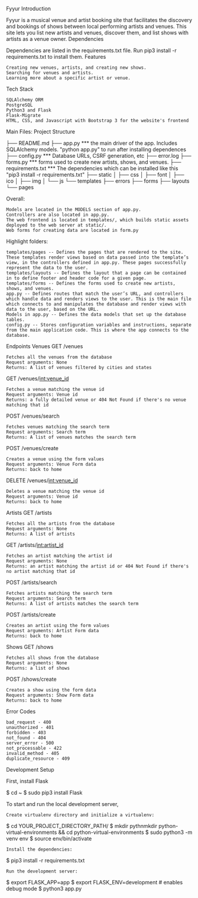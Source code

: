 Fyyur
Introduction

Fyyur is a musical venue and artist booking site that facilitates the discovery and bookings of shows between local performing artists and venues. This site lets you list new artists and venues, discover them, and list shows with artists as a venue owner.
Dependencies

Dependencies are listed in the requirements.txt file. Run pip3 install -r requirements.txt to install them.
Features

    Creating new venues, artists, and creating new shows.
    Searching for venues and artists.
    Learning more about a specific artist or venue.

Tech Stack

    SQLAlchemy ORM
    PostgreSQL
    Python3 and Flask
    Flask-Migrate
    HTML, CSS, and Javascript with Bootstrap 3 for the website's frontend

Main Files: Project Structure

├── README.md
├── app.py *** the main driver of the app. Includes SQLAlchemy models.
                  "python app.py" to run after installing dependences
├── config.py *** Database URLs, CSRF generation, etc
├── error.log
├── forms.py *** forms used to create new artists, shows, and venues.
├── requirements.txt *** The dependencies which can be installed like this "pip3 install -r requirements.txt"
├── static
│   ├── css 
│   ├── font
│   ├── ico
│   ├── img
│   └── js
└── templates
    ├── errors
    ├── forms
    ├── layouts
    └── pages

Overall:

    Models are located in the MODELS section of app.py.
    Controllers are also located in app.py.
    The web frontend is located in templates/, which builds static assets deployed to the web server at static/.
    Web forms for creating data are located in form.py

Highlight folders:

    templates/pages -- Defines the pages that are rendered to the site. These templates render views based on data passed into the template’s view, in the controllers defined in app.py. These pages successfully represent the data to the user.
    templates/layouts -- Defines the layout that a page can be contained in to define footer and header code for a given page.
    templates/forms -- Defines the forms used to create new artists, shows, and venues.
    app.py -- Defines routes that match the user’s URL, and controllers which handle data and renders views to the user. This is the main file which connects to and manipulates the database and render views with data to the user, based on the URL.
    Models in app.py -- Defines the data models that set up the database tables.
    config.py -- Stores configuration variables and instructions, separate from the main application code. This is where the app connects to the database.

Endpoints
Venues
GET /venues

    Fetches all the venues from the database
    Request arguments: None
    Returns: A list of venues filtered by cities and states

GET /venues/<int:venue_id>

    Fetches a venue matching the venue id
    Request arguments: Venue id
    Returns: a fully detailed venue or 404 Not Found if there's no venue matching that id

POST /venues/search

    Fetches venues matching the search term
    Request arguments: Search term
    Returns: A list of venues matches the search term

POST /venues/create

    Creates a venue using the form values
    Request arguments: Venue Form data
    Returns: back to home

DELETE /venues/<int:venue_id>

    Deletes a venue matching the venue id
    Request arguments: Venue id
    Returns: back to home

Artists
GET /artists

    Fetches all the artists from the database
    Request arguments: None
    Returns: A list of artists


GET /artists/<int:artist_id>

    Fetches an artist matching the artist id
    Request arguments: None
    Returns: an artist matching the artist id or 404 Not Found if there's no artist matching that id

POST /artists/search

    Fetches artists matching the search term
    Request arguments: Search term
    Returns: A list of artists matches the search term
POST /artists/create

    Creates an artist using the form values
    Request arguments: Artist Form data
    Returns: back to home

Shows
GET /shows

    Fetches all shows from the database
    Request arguments: None
    Returns: a list of shows

POST /shows/create

    Creates a show using the form data
    Request arguments: Show Form data
    Returns: back to home

Error Codes

    bad_request - 400
    unauthorized - 401
    forbidden - 403
    not_found - 404
    server_error - 500
    not_processable - 422
    invalid_method - 405
    duplicate_resource - 409

Development Setup

First, install Flask

$ cd ~
$ sudo pip3 install Flask

To start and run the local development server,

    Create virtualenv directory and initialize a virtualenv:

$ cd YOUR_PROJECT_DIRECTORY_PATH/
$ mkdir pythnmkdir python-virtual-environments && cd python-virtual-environments
$ sudo python3 -m venv env
$ source env/bin/activate

    Install the dependencies:

$ pip3 install -r requirements.txt

    Run the development server:

$ export FLASK_APP=app
$ export FLASK_ENV=development # enables debug mode
$ python3 app.py



